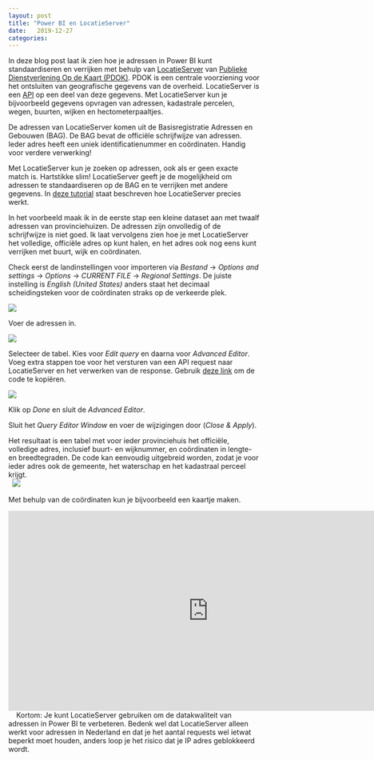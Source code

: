 ```yaml
---
layout: post
title: "Power BI en LocatieServer"
date:   2019-12-27
categories: 
---
```


In deze blog post laat ik zien hoe je adressen in Power BI kunt standaardiseren en verrijken met behulp van [LocatieServer](https://www.pdok.nl/restful-api/-/article/pdok-locatieserver) van [Publieke Dienstverlening Op de Kaart (PDOK)](https://www.pdok.nl). PDOK is een centrale voorziening voor het ontsluiten van geografische gegevens van de overheid. LocatieServer is een [API](https://nl.wikipedia.org/wiki/Application_programming_interface) op een deel van deze gegevens. Met LocatieServer kun je bijvoorbeeld gegevens opvragen van adressen, kadastrale percelen, wegen, buurten, wijken en hectometerpaaltjes.

De adressen van LocatieServer komen uit de Basisregistratie Adressen en Gebouwen (BAG). De BAG bevat de officiële schrijfwijze van adressen. Ieder adres heeft een uniek identificatienummer en coördinaten. Handig voor verdere verwerking!

Met LocatieServer kun je zoeken op adressen, ook als er geen exacte match is. Hartstikke slim! LocatieServer geeft je de mogelijkheid om adressen te standaardiseren op de BAG en te verrijken met andere gegevens. In [deze tutorial](https://github.com/FrieseWoudloper/web-api-workshop-gelderland/wiki/PDOK-LocatieServer) staat beschreven hoe LocatieServer precies werkt.

In het voorbeeld maak ik in de eerste stap een kleine dataset aan met twaalf adressen van provinciehuizen. De adressen zijn onvolledig of de schrijfwijze is niet goed. Ik laat vervolgens zien hoe je met LocatieServer het volledige, officiële adres op kunt halen, en het adres ook nog eens kunt verrijken met buurt, wijk en coördinaten.

Check eerst de landinstellingen voor importeren via _Bestand_ &rarr; _Options and settings_ &rarr; _Options_ &rarr; _CURRENT FILE_ &rarr; _Regional Settings_. De juiste instelling is _English (United States)_ anders staat het decimaal scheidingsteken voor de coördinaten straks op de verkeerde plek.

![]({{site.url}}/assets/img/2019-12-27/img04.png) 

Voer de adressen in.

![]({{site.url}}/assets/img/2019-12-27/img01.png) 

Selecteer de tabel. Kies voor _Edit query_ en daarna voor _Advanced Editor_. Voeg extra stappen toe voor het versturen van een API request naar LocatieServer en het verwerken van de response. Gebruik [deze link](https://gist.githubusercontent.com/FrieseWoudloper/68de3449287c9ed43ac4f140d3991e4c/raw/9be21d051e2645ee581d1b9567410b2e49b3c4b5/provinciehuis.txt) om de code te kopiëren.
       
![]({{site.url}}/assets/img/2019-12-27/img02.png) 

Klik op _Done_ en sluit de _Advanced Editor_.

Sluit het _Query Editor Window_ en voer de wijzigingen door (_Close & Apply_).

Het resultaat is een tabel met voor ieder provinciehuis het officiële, volledige adres, inclusief buurt- en wijknummer, en coördinaten in lengte- en breedtegraden. De code kan eenvoudig uitgebreid worden, zodat je voor ieder adres ook de gemeente, het waterschap en het kadastraal perceel krijgt.
&nbsp;  
&nbsp;
![]({{site.url}}/assets/img/2019-12-27/img03.png) 
&nbsp;         

Met behulp van de coördinaten kun je bijvoorbeeld een kaartje maken.

<iframe width="800" height="400" src="https://app.powerbi.com/view?r=eyJrIjoiNjgwZTk4Y2EtNGMwYi00N2E1LThhZjMtNTI1MzEyMDEyMmIxIiwidCI6ImZkZjllNmE2LWY5NGYtNDE1Zi04NjIzLTk0YWNiYzU5OWU1NCIsImMiOjh9" frameborder="0" allowFullScreen="true"></iframe>
&nbsp;        
&nbsp;      
Kortom: Je kunt LocatieServer gebruiken om de datakwaliteit van adressen in Power BI te verbeteren. Bedenk wel dat LocatieServer alleen werkt voor adressen in Nederland en dat je het aantal requests wel ietwat beperkt moet houden, anders loop je het risico dat je IP adres geblokkeerd wordt.